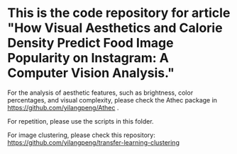 # This is the code repository for article "How Visual Aesthetics and Calorie Density Predict Food Image Popularity on Instagram: A Computer Vision Analysis."

For the analysis of aesthetic features, such as brightness, color percentages, and visual complexity, please check the Athec package in https://github.com/yilangpeng/Athec . 

For repetition, please use the scripts in this folder.

For image clustering, please check this repository: https://github.com/yilangpeng/transfer-learning-clustering




